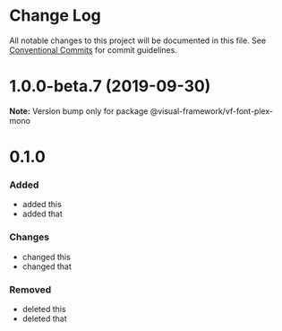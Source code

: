 # Change Log

All notable changes to this project will be documented in this file.
See [Conventional Commits](https://conventionalcommits.org) for commit guidelines.

# 1.0.0-beta.7 (2019-09-30)

**Note:** Version bump only for package @visual-framework/vf-font-plex-mono





# 0.1.0

### Added
- added this
- added that

### Changes

- changed this
- changed that

### Removed

- deleted this
- deleted that

